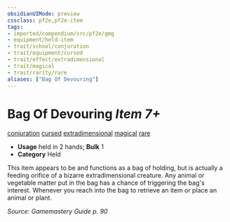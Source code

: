 ```yaml
---
obsidianUIMode: preview
cssclass: pf2e,pf2e-item
tags:
- imported/compendium/src/pf2e/gmg
- equipment/held-item
- trait/school/conjuration
- trait/equipment/cursed
- trait/effect/extradimensional
- trait/magical
- trait/rarity/rare
aliases: ["Bag Of Devouring"]
---
```

# Bag Of Devouring *Item 7+*  
[conjuration](conjuration.md)  [cursed](cursed-gmg.md)  [extradimensional](extradimensional.md)  [magical](magical.md)  [rare](rare.md)  

- **Usage** held in 2 hands; **Bulk** 1
- **Category** Held

This item appears to be and functions as a bag of holding, but is actually a feeding orifice of a bizarre extradimensional creature. Any animal or vegetable matter put in the bag has a chance of triggering the bag's interest. Whenever you reach into the bag to retrieve an item or place an animal or plant.

*Source: Gamemastery Guide p. 90*
